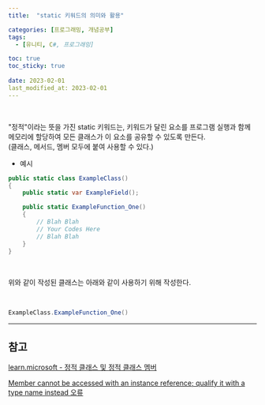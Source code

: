 ```yaml
---
title:  "static 키워드의 의미와 활용"

categories: [프로그래밍, 개념공부]
tags:
  - [유니티, C#, 프로그래밍]

toc: true
toc_sticky: true
 
date: 2023-02-01
last_modified_at: 2023-02-01
---
```


<br>

"정적"이라는 뜻을 가진 static 키워드는, 키워드가 달린 요소를 프로그램 실행과 함께 메모리에 할당하여 모든 클래스가 이 요소를 공유할 수 있도록 만든다.  
(클래스, 메서드, 멤버 모두에 붙여 사용할 수 있다.)

- 예시  

```cs
public static class ExampleClass()
{
    public static var ExampleField();

    public static ExampleFunction_One()
    {
        // Blah Blah
        // Your Codes Here
        // Blah Blah
    }
}
```

<br>

위와 같이 작성된 클래스는 아래와 같이 사용하기 위해 작성한다.  

<br>

```cs
ExampleClass.ExampleFunction_One()
```

---
<h2><b>참고</b></h2>

[learn.microsoft - 정적 클래스 및 정적 클래스 멤버](https://learn.microsoft.com/ko-kr/dotnet/csharp/programming-guide/classes-and-structs/static-classes-and-static-class-members)

[Member cannot be accessed with an instance reference; qualify it with a type name instead 오류](https://forum.unity.com/threads/solved-member-cannot-be-accessed-with-an-instance-reference-qualify-it-with-a-type-name-instead.842914/)